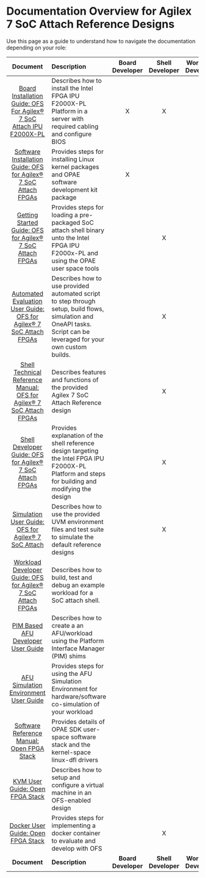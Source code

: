 # Documentation Overview for Agilex 7 SoC Attach Reference Designs

Use this page as a guide to understand how to navigate the documentation depending on your role:

| Document | Description | Board Developer | Shell Developer | Workload Developer | Software Developer |
|:------:|:------------|:----------:|:-------------:|:-----------------:|:---------------:|
|[Board Installation Guide: OFS For Agilex® 7 SoC Attach IPU F2000X-PL](https://ofs.github.io/ofs-2024.1-1/hw/common/board_installation/f2000x_board_installation/f2000x_board_installation) | Describes how to install the Intel FPGA IPU F2000X-PL Platform in a server with required cabling and configure BIOS | X | X | | |
|[Software Installation Guide: OFS for Agilex® 7 SoC Attach FPGAs](https://ofs.github.io/ofs-2024.1-1/hw/common/sw_installation/soc_attach/sw_install_soc_attach)| Provides steps for installing Linux kernel packages and OPAE software development kit package| X | | X | X |
| [Getting Started Guide: OFS for Agilex® 7 SoC Attach FPGAs](https://ofs.github.io/ofs-2024.1-1/hw/f2000x/user_guides/ug_qs_ofs_f2000x/ug_qs_ofs_f2000x/)| Provides steps for loading a pre-packaged SoC attach shell binary unto the Intel FPGA IPU F2000x-PL and using the OPAE user space tools  |  | X | X |  |
|[Automated Evaluation User Guide: OFS for Agilex® 7 SoC Attach FPGAs](https://ofs.github.io/ofs-2024.1-1/hw/f2000x/user_guides/ug_eval_ofs/ug_eval_script_ofs_f2000x/) | Describes how to use provided automated script to step through setup, build flows, simulation and OneAPI tasks.  Script can be leveraged for your own custom builds. |  | X | X |  |
| [Shell Technical Reference Manual: OFS for Agilex® 7 SoC Attach FPGAs](https://ofs.github.io/ofs-2024.1-1/hw/f2000x/reference_manuals/ofs_fim/mnl_fim_ofs/)| Describes features and functions of the provided Agilex 7 SoC Attach Reference design  |  | X |  |  |
| [Shell Developer Guide: OFS for Agilex® 7 SoC Attach FPGAs](https://ofs.github.io/ofs-2024.1-1/hw/f2000x/dev_guides/fim_dev/ug_dev_fim_ofs/) | Provides explanation of the shell reference design targeting the Intel FPGA IPU F2000X-PL Platform and steps for building and modifying the design |  | X | | |
|[Simulation User Guide: OFS for Agilex® 7 SoC Attach](https://ofs.github.io/ofs-2024.1-1/hw/f2000x/user_guides/ug_sim_ofs/ug_sim_ofs/) | Describes how to use the provided UVM environment files and test suite to simulate the default reference designs |  | X |  |  |
| [Workload Developer Guide: OFS for Agilex® 7 SoC Attach FPGAs](https://ofs.github.io/ofs-2024.1-1/hw/f2000x/dev_guides/afu_dev/ug_dev_afu_ofs_f2000x/)| Describes how to build, test and debug an example workload for a SoC attach shell. | | | X | |
| [PIM Based AFU Developer User Guide](https://ofs.github.io/ofs-2024.1-1/hw/common/user_guides/afu_dev/ug_dev_pim_based_afu/) | Describes how to create a an AFU/workload using the Platform Interface Manager (PIM) shims |  |  | X |  |
| [AFU Simulation Environment User Guide](https://ofs.github.io/ofs-2024.1-1/hw/common/user_guides/afu_dev/ug_dev_afu_sim_env/) | Provides steps for using the AFU Simulation Environment for hardware/software co-simulation of your workload|  |  | X |  |
[Software Reference Manual: Open FPGA Stack](https://ofs.github.io/ofs-2024.1-1/hw/common/reference_manual/ofs_sw/mnl_sw_ofs/)| Provides details of OPAE SDK user-space software stack and the kernel-space linux-dfl drivers |   |   |  | X  |
| [KVM User Guide: Open FPGA Stack](https://ofs.github.io/ofs-2024.1-1/hw/common/user_guides/ug_kvm/ug_kvm/) | Describes how to setup and configure a virtual machine in an OFS-enabled design |  |  | X | X |
|[Docker User Guide: Open FPGA Stack](https://ofs.github.io/ofs-2024.1-1/hw/common/user_guides/ug_docker/ug_docker/)| Provides steps for implementing a docker container to evaluate and develop with OFS |  |  X  |  X  | X |
| **Document** | **Description** |**Board Developer** | **Shell Developer** |**Workload Developer** | **Software Developer** |




